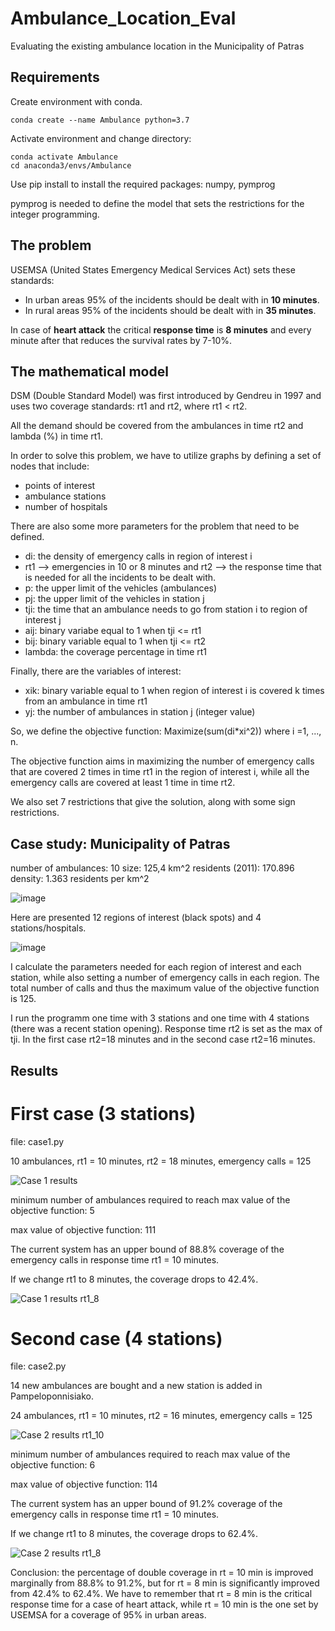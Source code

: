 # Ambulance_Location_Eval
Evaluating the existing ambulance location in the Municipality of Patras


## Requirements

Create environment with conda.

```
conda create --name Ambulance python=3.7
```

Activate environment and change directory:

```
conda activate Ambulance
cd anaconda3/envs/Ambulance
```

Use pip install to install the required packages: numpy, pymprog

pymprog is needed to define the model that sets the restrictions for the integer programming.

## The problem

USEMSA (United States Emergency Medical Services Act) sets these standards:

- In urban areas 95% of the incidents should be dealt with in **10 minutes**.
- In rural areas 95% of the incidents should be dealt with in **35 minutes**.

In case of **heart attack** the critical **response time** is **8 minutes** and every minute after that reduces the survival rates by 7-10%.

## The mathematical model

DSM (Double Standard Model) was first introduced by Gendreu in 1997 and uses two coverage standards: rt1 and rt2, where rt1 < rt2.

All the demand should be covered from the ambulances in time rt2 and lambda (%) in time rt1.

In order to solve this problem, we have to utilize graphs by defining a set of nodes that include:
- points of interest
- ambulance stations
- number of hospitals

There are also some more parameters for the problem that need to be defined.
- di: the density of emergency calls in region of interest i
- rt1 --> emergencies in 10 or 8 minutes and rt2 --> the response time that is needed for all the incidents to be dealt with.
- p: the upper limit of the vehicles (ambulances)
- pj: the upper limit of the vehicles in station j
- tji: the time that an ambulance needs to go from station i to region of interest j
- aij: binary variabe equal to 1 when tji <= rt1
- bij: binary variable equal to 1 when tji <= rt2
- lambda: the coverage percentage in time rt1

Finally, there are the variables of interest:
- xik: binary variable equal to 1 when region of interest i is covered k times from an ambulance in time rt1
- yj: the number of ambulances in station j (integer value)

So, we define the objective function:
Maximize(sum(di*xi^2)) where i =1, ..., n.

The objective function aims in maximizing the number of emergency calls that are covered 2 times in time rt1 in the region of interest i, while all the emergency calls are covered at least 1 time in time rt2.

We also set 7 restrictions that give the solution, along with some sign restrictions.

## Case study: Municipality of Patras

number of ambulances: 10
size: 125,4 km^2 
residents (2011): 170.896
density: 1.363 residents per km^2

![image](https://user-images.githubusercontent.com/24894934/171456625-e9ca7652-a194-4729-9b72-36f987fc2781.png)

Here are presented 12 regions of interest (black spots) and 4 stations/hospitals.

![image](https://user-images.githubusercontent.com/24894934/171456997-90195392-ed91-4cc8-b402-a5085e1a0f63.png)

I calculate the parameters needed for each region of interest and each station, while also setting a number of emergency calls in each region. The total number of calls and thus the maximum value of the objective function is 125.

I run the programm one time with 3 stations and one time with 4 stations (there was a recent station opening). Response time rt2 is set as the max of tji. In the first case rt2=18 minutes and in the second case rt2=16 minutes.

## Results

# First case (3 stations)

file: case1.py

10 ambulances, rt1 = 10 minutes, rt2 = 18 minutes, emergency calls = 125

![Case 1 results](https://user-images.githubusercontent.com/24894934/171460688-f41a464b-d7ce-4b3f-8c96-09f1bcec116d.png)

minimum number of ambulances required to reach max value of the objective function: 5

max value of objective function: 111

The current system has an upper bound of 88.8% coverage of the emergency calls in response time rt1 = 10 minutes.

If we change rt1 to 8 minutes, the coverage drops to 42.4%.

![Case 1 results rt1_8](https://user-images.githubusercontent.com/24894934/171461877-28fb638c-45a0-41cd-b533-f2855c96fd62.png)

# Second case (4 stations)

file: case2.py

14 new ambulances are bought and a new station is added in Pampeloponnisiako.

24 ambulances, rt1 = 10 minutes, rt2 = 16 minutes, emergency calls = 125

![Case 2 results rt1_10](https://user-images.githubusercontent.com/24894934/171465066-2e61558e-070e-4e81-b38f-65e3daf0ef12.png)

minimum number of ambulances required to reach max value of the objective function: 6

max value of objective function: 114

The current system has an upper bound of 91.2% coverage of the emergency calls in response time rt1 = 10 minutes.

If we change rt1 to 8 minutes, the coverage drops to 62.4%.

![Case 2 results rt1_8](https://user-images.githubusercontent.com/24894934/171465284-fb272aed-ebfd-4517-a991-5331f6474b39.png)

Conclusion: the percentage of double coverage in rt = 10 min is improved marginally from 88.8% to 91.2%, but for rt = 8 min is significantly improved from 42.4% to 62.4%. We have to remember that rt = 8 min is the critical response time for a case of heart attack, while rt = 10 min is the one set by USEMSA for a coverage of 95% in urban areas.

